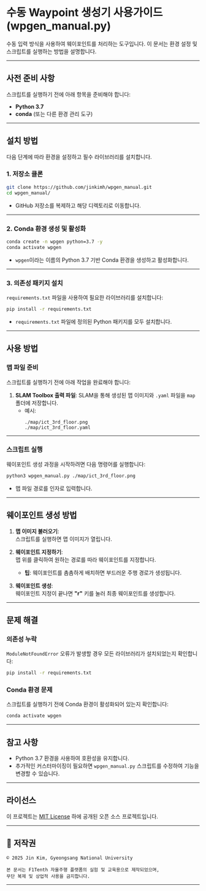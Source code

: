 # 수동 Waypoint 생성기 사용가이드 (wpgen_manual.py)

수동 입력 방식을 사용하여 웨이포인트를 처리하는 도구입니다. 이 문서는 환경 설정 및 스크립트를 실행하는 방법을 설명합니다.

---

## **사전 준비 사항**

스크립트를 실행하기 전에 아래 항목을 준비해야 합니다:  
- **Python 3.7**  
- **conda** (또는 다른 환경 관리 도구)

---

## **설치 방법**

다음 단계에 따라 환경을 설정하고 필수 라이브러리를 설치합니다.

### **1. 저장소 클론**
```bash
git clone https://github.com/jinkimh/wpgen_manual.git
cd wpgen_manual/
```
- GitHub 저장소를 복제하고 해당 디렉토리로 이동합니다.

---

### **2. Conda 환경 생성 및 활성화**
```bash
conda create -n wpgen python=3.7 -y
conda activate wpgen
```
- `wpgen`이라는 이름의 Python 3.7 기반 Conda 환경을 생성하고 활성화합니다.

---

### **3. 의존성 패키지 설치**
`requirements.txt` 파일을 사용하여 필요한 라이브러리를 설치합니다:
```bash
pip install -r requirements.txt
```
- `requirements.txt` 파일에 정의된 Python 패키지를 모두 설치합니다.

---

## **사용 방법**

### **맵 파일 준비**
스크립트를 실행하기 전에 아래 작업을 완료해야 합니다:
1. **SLAM Toolbox 출력 파일**: SLAM을 통해 생성된 맵 이미지와 `.yaml` 파일을 `map` 폴더에 저장합니다.
   - 예시:
     ```
     ./map/ict_3rd_floor.png
     ./map/ict_3rd_floor.yaml
     ```

---

### **스크립트 실행**
웨이포인트 생성 과정을 시작하려면 다음 명령어를 실행합니다:
```bash
python3 wpgen_manual.py ./map/ict_3rd_floor.png
```
- 맵 파일 경로를 인자로 입력합니다.

---

## **웨이포인트 생성 방법**

1. **맵 이미지 불러오기**:  
   스크립트를 실행하면 맵 이미지가 열립니다.

2. **웨이포인트 지정하기**:  
   맵 위를 클릭하여 원하는 경로를 따라 웨이포인트를 지정합니다.  
   - **팁**: 웨이포인트를 촘촘하게 배치하면 부드러운 주행 경로가 생성됩니다.

3. **웨이포인트 생성**:  
   웨이포인트 지정이 끝나면 **"r"** 키를 눌러 최종 웨이포인트를 생성합니다.

---

## **문제 해결**

### **의존성 누락**  
`ModuleNotFoundError` 오류가 발생할 경우 모든 라이브러리가 설치되었는지 확인합니다:
```bash
pip install -r requirements.txt
```

### **Conda 환경 문제**  
스크립트를 실행하기 전에 Conda 환경이 활성화되어 있는지 확인합니다:
```bash
conda activate wpgen
```

---

## **참고 사항**  

- Python 3.7 환경을 사용하여 호환성을 유지합니다.  
- 추가적인 커스터마이징이 필요하면 `wpgen_manual.py` 스크립트를 수정하여 기능을 변경할 수 있습니다.

---

## **라이선스**

이 프로젝트는 [MIT License](LICENSE) 하에 공개된 오픈 소스 프로젝트입니다.

---

## 📄 저작권

```
© 2025 Jin Kim, Gyeongsang National University

본 문서는 F1Tenth 자율주행 플랫폼의 실험 및 교육용으로 제작되었으며,  
무단 복제 및 상업적 사용을 금지합니다.
```

---


